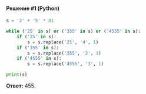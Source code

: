 #### Решение #1 (Python)
```python
s = '2' + '5' * 81

while ('25' in s) or ('355' in s) or ('4555' in s):
	if ('25' in s):
		s = s.replace('25', '4', 1)
	if ('355' in s):
		s = s.replace('355', '2', 1)
	if ('4555' in s):
		s = s.replace('4555', '3', 1)

print(s)
```
**Ответ:** 455.
